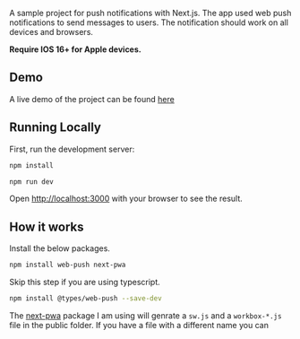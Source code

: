 A sample project for push notifications with Next.js. The app used web push notifications to send messages to users. The notification should work on all devices and browsers.

**Require IOS 16+ for Apple devices.**

## Demo

A live demo of the project can be found [here](https://push-notification.davidrandoll.com/)

## Running Locally

First, run the development server:

```bash
npm install
```

```bash
npm run dev
```

Open [http://localhost:3000](http://localhost:3000) with your browser to see the result.

## How it works

Install the below packages.

```bash
npm install web-push next-pwa
```

Skip this step if you are using typescript.

```bash
npm install @types/web-push --save-dev
```

The [next-pwa](https://www.npmjs.com/package/next-pwa) package I am using will genrate a `sw.js` and a `workbox-*.js` file in the public folder. If you have a file with a different name you can 